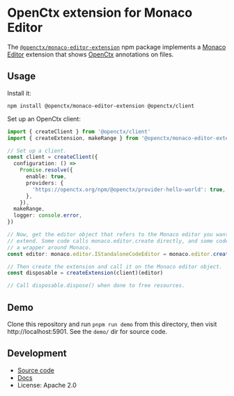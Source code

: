 # OpenCtx extension for Monaco Editor

The [`@openctx/monaco-editor-extension`](https://www.npmjs.com/package/@openctx/monaco-editor-extension) npm package implements a [Monaco Editor](https://microsoft.github.io/monaco-editor/) extension that shows [OpenCtx](https://openctx.org) annotations on files.

## Usage

Install it:

```shell
npm install @openctx/monaco-editor-extension @openctx/client
```

Set up an OpenCtx client:

```typescript
import { createClient } from '@openctx/client'
import { createExtension, makeRange } from '@openctx/monaco-editor-extension'

// Set up a client.
const client = createClient({
  configuration: () =>
    Promise.resolve({
      enable: true,
      providers: {
        'https://openctx.org/npm/@openctx/provider-hello-world': true,
      },
    }),
  makeRange,
  logger: console.error,
})

// Now, get the editor object that refers to the Monaco editor you want to
// extend. Some code calls monaco.editor.create directly, and some code uses
// a wrapper around Monaco.
const editor: monaco.editor.IStandaloneCodeEditor = monaco.editor.create(/* ... */)

// Then create the extension and call it on the Monaco editor object.
const disposable = createExtension(client)(editor)

// Call disposable.dispose() when done to free resources.
```

## Demo

Clone this repository and run `pnpm run demo` from this directory, then visit http://localhost:5901. See the `demo/` dir for source code.

## Development

- [Source code](https://sourcegraph.com/github.com/sourcegraph/openctx/-/tree/client/monaco-editor)
- [Docs](https://openctx.org/docs/clients/monaco-editor)
- License: Apache 2.0
